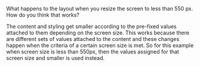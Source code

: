 What happens to the layout when you resize the screen to less than 550 px. How do you think that works? 

The content and styling get smaller according to the pre-fixed values attached to them depending on the screen size. This works because there are different sets of values attached to the content and these changes happen when the criteria of a certain screen size is met. So for this example when screen size is less than 550px, then the values assigned for that screen size and smaller is used instead.